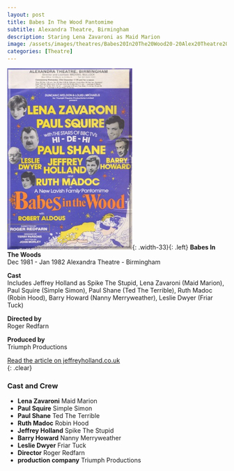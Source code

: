 ```yaml
---
layout: post
title: Babes In The Wood Pantomime
subtitle: Alexandra Theatre, Birmingham
description: Staring Lena Zavaroni as Maid Marion
image: /assets/images/theatres/Babes20In20The20Wood20-20Alex20Theatre20Birminghamp.jpg
categories: [Theatre]
---
```


![](/assets/images/theatres/Babes20In20The20Wood20-20Alex20Theatre20Birminghamp.jpg){: .width-33}{: .left}
**Babes In The Woods**
<br />Dec 1981 - Jan 1982 Alexandra Theatre - Birmingham

**Cast**
<br />
Includes Jeffrey Holland as Spike The Stupid, Lena Zavaroni (Maid Marion), Paul Squire (Simple Simon), Paul Shane (Ted The Terrible), Ruth Madoc (Robin Hood), Barry Howard (Nanny Merryweather), Leslie Dwyer (Friar Tuck)

**Directed by**
<br />
Roger Redfarn

**Produced by**
<br />
Triumph Productions

[Read the article on jeffreyholland.co.uk](http://www.jeffreyholland.co.uk/Jeffrey_Holland/Panto_Babes_In_The_Wood_1981.html)
<br />{: .clear}
### Cast and Crew
* **Lena Zavaroni** Maid Marion
* **Paul Squire** Simple Simon
* **Paul Shane** Ted The Terrible
* **Ruth Madoc** Robin Hood
* **Jeffrey Holland** Spike The Stupid
* **Barry Howard** Nanny Merryweather
* **Leslie Dwyer** Friar Tuck
* **Director** Roger Redfarn
* **production company** Triumph Productions

<style>
.dt-published {display: none;}
.post-meta:after {content: "23 December 1981 - 27 January 1982, daily shows at 2.30 and 7pm";}
.height-adjust1 {width:auto; height:350px;}
.height-adjust2 {width:auto; height:307px;}
.fit1 {width:367.7px; height:498px; object-fit: cover; margin-bottom:5px;}
</style>

